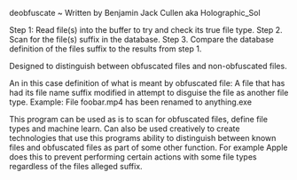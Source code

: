 deobfuscate ~ Written by Benjamin Jack Cullen aka Holographic_Sol

Step 1: Read file(s) into the buffer to try and check its true file type.
Step 2. Scan for the file(s) suffix in the database.
Step 3. Compare the database definition of the files suffix to the results from step 1.

Designed to distinguish between obfuscated files and non-obfuscated files.

An in this case definition of what is meant by obfuscated file: A file that has had its file name suffix modified in attempt to
disguise the file as another file type.
Example: File foobar.mp4 has been renamed to anything.exe

This program can be used as is to scan for obfuscated files, define file types and machine learn. Can also be used creatively to create technologies that use this programs ability to distinguish between known files and obfuscated files as part of some
other function. For example Apple does this to prevent performing certain actions with some file types regardless of
the files alleged suffix.
